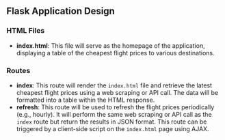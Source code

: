 ## Flask Application Design

### HTML Files

- **index.html**: This file will serve as the homepage of the application, displaying a table of the cheapest flight prices to various destinations.

### Routes

- **index**: This route will render the `index.html` file and retrieve the latest cheapest flight prices using a web scraping or API call. The data will be formatted into a table within the HTML response.
- **refresh**: This route will be used to refresh the flight prices periodically (e.g., hourly). It will perform the same web scraping or API call as the `index` route but return the results in JSON format. This route can be triggered by a client-side script on the `index.html` page using AJAX.